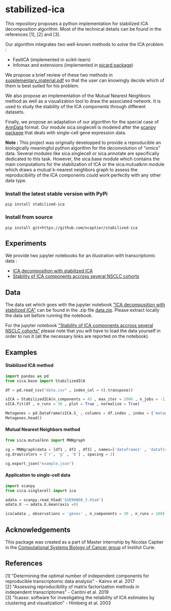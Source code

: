 # stabilized-ica

This repository proposes a python implementation for stabilized ICA decomposition algorithm. Most of the technical details can be found in the references [1], [2] and [3].    

Our algorithm integrates two well-known methods to solve the ICA problem :
* FastICA (implemented in scikit-learn)
* Infomax and extensions (implemented in [picard package](https://pierreablin.github.io/picard/))     

We propose a brief review of these two methods in [supplementary_material.pdf](documentation/supplementary_material.pdf) so that the user can knowingly decide which of them is best suited for his problem.   
   
We also propose an implementation of the Mutual Nearest Neighbors method as well as a visualization tool to draw the associated network. It is used to study the stability of the ICA components through different datasets.   

Finally, we propose an adaptation of our algorithm for the special case of [AnnData](https://anndata.readthedocs.io/en/latest/anndata.AnnData.html) format. Our module sica.singlecell is modeled after the [scanpy package](https://scanpy.readthedocs.io/en/stable/) that deals with single-cell gene expression data.

**Note :** This project was originally developped to provide a reproducible an biologically meaningful python algorithm for the deconvolution of "omics" data. Several modules like sica.singlecell or sica.annotate are specifically dedicated to this task. However, the sica.base module which contains the main computations for the stabilization of ICA or the sica.mutualknn module which draws a mutual k-nearest neighbors graph to assess the reproducibility of the ICA components could work perfectly with any other data type.

### Install the latest stable version with PyPi
```
pip install stabilized-ica
```

### Install from source
```
pip install git+https://github.com/ncaptier/stabilized-ica
```

## Experiments

We provide two jupyter notebooks for an illustration with transcriptomic data :
* [ICA decomposition with stabilized ICA](https://github.com/ncaptier/stabilized-ica/blob/master/examples/transcriptomic_ICA.ipynb)
* [Stability of ICA components accross several NSCLC cohorts](https://github.com/ncaptier/stabilized-ica/blob/master/examples/stability_study.ipynb)

## Data

The data set which goes with the jupyter notebook ["ICA decomposition with stabilized ICA"](https://github.com/ncaptier/stabilized-ica/blob/master/examples/transcriptomic_ICA.ipynb) can be found in the .zip file [data.zip](https://github.com/ncaptier/stabilized-ica/blob/master/examples/data.zip). Please extract locally the data set before running the notebook.   

For the jupyter notebook ["Stability of ICA components accross several NSCLC cohorts"](https://github.com/ncaptier/stabilized-ica/blob/master/examples/stability_study.ipynb) please note that you will have to load the data yourself in order to run it (all the necessary links are reported on the notebook).

## Examples 

#### Stabilized ICA method

```python
import pandas as pd
from sica.base import StabilizedICA

df = pd.read_csv("data.csv" , index_col = 0).transpose()

sICA = StabilizedICA(n_components = 45 , max_iter = 2000 , n_jobs = -1)
sICA.fit(df , n_runs = 30 , plot = True , normalize = True)

Metagenes = pd.DataFrame(sICA.S_ , columns = df.index , index = ['metagene ' + str(i) for i in range(sICA.S_.shape[0])])
Metagenes.head()
```

#### Mutual Nearest Neighbors method

```python
from sica.mutualknn import MNNgraph

cg = MNNgraph(data = [df1 , df2 , df3] , names=['dataframe1' , 'dataframe2' , 'dataframe3'] , k=1)
cg.draw(colors = ['r', 'g' , 'b'] , spacing = 2)

cg.export_json("example.json")
```

#### Application to single-cell data

```python
import scanpy
from sica.singlecell import ica

adata = scanpy.read_h5ad('GSE90860_3.h5ad')
adata.X -= adata.X.mean(axis =0)

ica(adata , observations = 'genes' , n_components = 30 , n_runs = 100)
```

## Acknowledgements

This package was created as a part of Master internship by Nicolas Captier in the [Computational Systems Biology of Cancer group](http://sysbio.curie.fr) of Institut Curie.

## References

[1] "Determining the optimal number of independent components for reproducible transcriptomic data analysis" - Kairov et al. 2017   
[2] "Assessing reproducibility of matrix factorization methods in independent transcriptomes" - Cantini et al. 2019    
[3] "Icasso: software for investigating the reliability of ICA estimates by clustering and visualization" - Himberg et al. 2003
